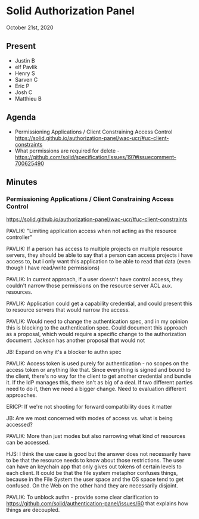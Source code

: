 # Solid Authorization Panel
October 21st, 2020

## Present

- Justin B
- elf Pavlik
- Henry S
- Sarven C
- Eric P
- Josh C
- Matthieu B

## Agenda

- Permissioning Applications / Client Constraining Access Control https://solid.github.io/authorization-panel/wac-ucr/#uc-client-constraints
- What permissions are required for delete - https://github.com/solid/specification/issues/197#issuecomment-700625490

## Minutes

### Permissioning Applications / Client Constraining Access Control

https://solid.github.io/authorization-panel/wac-ucr/#uc-client-constraints


PAVLIK: "Limiting application access when not acting as the resource controller"

PAVLIK: If a person has access to multiple projects on multiple resource servers, they should be able to say that a person can access projects i have access to, but i only want this application to be able to read that data (even though I have read/write permissions)

PAVLIK: In current approach, if a user doesn't have control access, they couldn't narrow those permissions on the resource server ACL aux. resources.

PAVLIK: Application could get a capability credential, and could present this to resource servers that would narrow the access.

PAVLIK: Would need to change the authentication spec, and in my opinion this is blocking to the authentication spec. Could document this approach as a proposal, which would require a specific change to the authorization document. Jackson has another proposal that would not 

JB: Expand on why it's a blocker to authn spec

PAVLIK: Access token is used purely for authentication - no scopes on the access token or anything like that. Since everything is signed and bound to the client, there's no way for the client to get another credential and bundle it. If the IdP manages this, there isn't as big of a deal. If two different parties need to do it, then we need a bigger change. Need to evaluation different approaches.

ERICP: If we're not shooting for forward compatibility does it matter

JB: Are we most concerned with modes of access vs. what is being accessed?

PAVLIK: More than just modes but also narrowing what kind of resources can be accessed.

HJS: I think the use case is good but the answer does not necessarily have to be that the resource
needs to know about those restrictions. The user can have an keychain app that only gives out tokens
of certain levels to each client. It could be that the file system metaphor confuses things, because in the File System the user space and the OS space tend to get confused. On the Web on the other hand they are necessarily disjoint.

PAVLIK: To unblock authn - provide some clear clarification to https://github.com/solid/authentication-panel/issues/60 that explains how things are decoupled.






